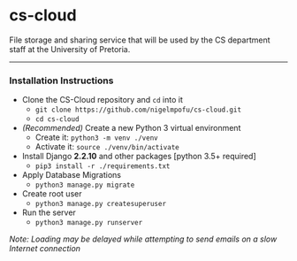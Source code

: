 # cs-cloud
File storage and sharing service that will be used by the CS department staff at the University of Pretoria.

-------------

### Installation Instructions
- Clone the CS-Cloud repository and `cd` into it
    - `git clone https://github.com/nigelmpofu/cs-cloud.git`
    - `cd cs-cloud`
- _(Recommended)_ Create a new Python 3 virtual environment
    - Create it: `python3 -m venv ./venv`
    - Activate it: `source ./venv/bin/activate`
- Install Django **2.2.10** and other packages [python 3.5+ required]
    - `pip3 install -r ./requirements.txt`
- Apply Database Migrations
    - `python3 manage.py migrate`
- Create root user
    - `python3 manage.py createsuperuser` 
- Run the server
    - `python3 manage.py runserver`


 _Note: Loading may be delayed while attempting to send emails on a slow Internet connection_
